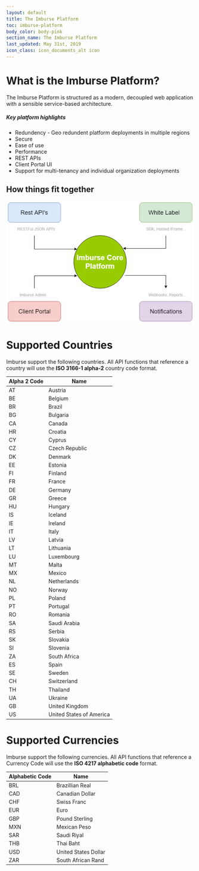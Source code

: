 ```yaml
---
layout: default
title: The Imburse Platform
toc: imburse-platform
body_color: body-pink
section_name: The Imburse Platform
last_updated: May 31st, 2019
icon_class: icon_documents_alt icon
---
```

# What is the Imburse Platform?

The Imburse Platform is structured as a modern, decoupled web application with a sensible service-based architecture.

##### Key platform highlights
- Redundency - Geo redundent platform deployments in multiple regions
- Secure
- Ease of use 
- Performance
- REST APIs
- Client Portal UI
- Support for multi-tenancy and individual organization deployments

## How things fit together
<img src="/assets/images/guides/getting-started/imburse-platform.png" style="width:600px;" title="Imburse Platform" alt="Imburse Platform"/>


# Supported Countries
Imburse support the following countries. All API functions that reference a country will use the **ISO 3166-1 alpha-2** country code format.

Alpha 2 Code | Name
-|-
AT|Austria
BE|Belgium
BR|Brazil
BG|Bulgaria
CA|Canada
HR|Croatia
CY|Cyprus
CZ|Czech Republic
DK|Denmark
EE|Estonia
FI|Finland
FR|France
DE|Germany
GR|Greece
HU|Hungary
IS|Iceland
IE|Ireland
IT|Italy
LV|Latvia
LT|Lithuania
LU|Luxembourg
MT|Malta
MX|Mexico
NL|Netherlands
NO|Norway
PL|Poland
PT|Portugal
RO|Romania
SA|Saudi Arabia
RS|Serbia
SK|Slovakia
SI|Slovenia
ZA|South Africa
ES|Spain
SE|Sweden
CH|Switzerland
TH|Thailand
UA|Ukraine
GB|United Kingdom
US|United States of America

# Supported Currencies
Imburse support the following currencies. All API functions that reference a Currency Code will use the **ISO 4217 alphabetic code** format.

Alphabetic Code | Name
-|-
BRL | Brazillian Real
CAD | Canadian Dollar
CHF | Swiss Franc
EUR | Euro
GBP | Pound Sterling
MXN | Mexican Peso
SAR | Saudi Riyal
THB | Thai Baht
USD | United States Dollar
ZAR | South African Rand

